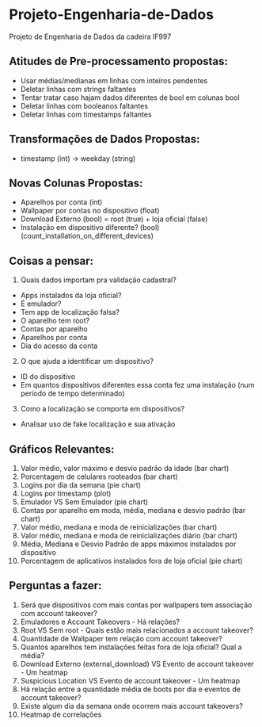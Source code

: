 # Projeto-Engenharia-de-Dados
Projeto de Engenharia de Dados da cadeira IF997

## Atitudes de Pre-processamento propostas:
* Usar médias/medianas em linhas com inteiros pendentes
* Deletar linhas com strings faltantes
* Tentar tratar caso hajam dados diferentes de bool em colunas bool
* Deletar linhas com booleanos faltantes
* Deletar linhas com timestamps faltantes

## Transformações de Dados Propostas:
* timestamp (int) -> weekday (string)

## Novas Colunas Propostas:
* Aparelhos por conta (int)
* Wallpaper por contas no dispositivo (float)
* Download Externo (bool) = root (true) + loja oficial (false)
* Instalação em dispositivo diferente? (bool) (count_installation_on_different_devices)


## Coisas a pensar:
1. Quais dados importam pra validação cadastral?
  * Apps instalados da loja oficial?
  * É emulador?
  * Tem app de localização falsa?
  * O aparelho tem root?
  * Contas por aparelho
  * Aparelhos por conta
  * Dia do acesso da conta

2. O que ajuda a identificar um dispositivo?
  * ID do dispositivo
  * Em quantos dispositivos diferentes essa conta fez uma instalação (num período de tempo determinado)

3. Como a localização se comporta em dispositivos?
  * Analisar uso de fake localização e sua ativação

## Gráficos Relevantes:
1. Valor médio, valor máximo e desvio padrão da idade (bar chart)
2. Porcentagem de celulares rooteados (bar chart)
3. Logins por dia da semana (pie chart)
4. Logins por timestamp (plot)
5. Emulador VS Sem Emulador (pie chart)
6. Contas por aparelho em moda, média, mediana e desvio padrão (bar chart)
7. Valor médio, mediana e moda de reinicializações (bar chart)
8. Valor médio, mediana e moda de reinicializações diário (bar chart)
9. Média, Mediana e Desvio Padrão de apps máximos instalados por dispositivo
10. Porcentagem de aplicativos instalados fora de loja oficial (pie chart)

## Perguntas a fazer:
1. Será que dispositivos com mais contas por wallpapers tem associação com account takeover?
2. Emuladores e Account Takeovers - Há relações?
3. Root VS Sem root - Quais estão mais relacionados a account takeover?
4. Quantidade de Wallpaper tem relação com account takeover?
5. Quantos aparelhos tem instalações feitas fora de loja oficial? Qual a média?
6. Download Externo (external_download) VS Evento de account takeover - Um heatmap
7. Suspicious Location VS Evento de account takeover - Um heatmap
8. Há relação entre a quantidade média de boots por dia e eventos de account takeover?
9. Existe algum dia da semana onde ocorrem mais account takeovers?
10. Heatmap de correlações
